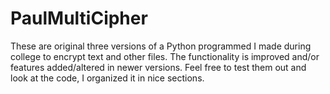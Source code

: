 # PaulMultiCipher

These are original three versions of a Python programmed I made during college to encrypt text and other files. The functionality is improved and/or features added/altered in newer versions. Feel free to test them out and look at the code, I organized it in nice sections.
